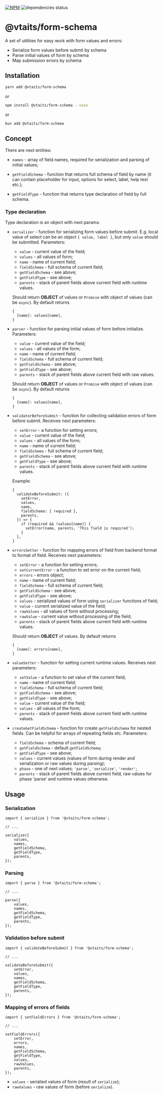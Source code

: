[![NPM](https://img.shields.io/npm/v/@vtaits/form-schema.svg)](https://www.npmjs.com/package/@vtaits/form-schema)
![dependencies status](https://img.shields.io/librariesio/release/npm/@vtaits/form-schema)

# @vtaits/form-schema

A set of utilities for easy work with form values and errors:

- Serialize form values before submit by schema
- Parse initial values of form by schema
- Map submission errors by schema

## Installation

```bash
yarn add @vtaits/form-schema
```

or

```bash
npm install @vtaits/form-schema --save
```

or

```bash
bun add @vtaits/form-schema
```

## Concept

There are next entities:

- `names` - array of field names, required for serialization and parsing of initial values;

- `getFieldSchema` - function that returns full schema of field by name (it can contain placeholder for input, options for select, label, help text etc.);

- `getFieldType` - function that returns type declaration of field by full schema.

### Type declaration

Type declaration is an object with next params:

- `serializer` - function for serializing form values before submit. E.g. local value of select can be an object `{ value, label }`, but only `value` should be submitted. Parameters:

  * `value` - current value of the field;
  * `values` - all values of form;
  * `name` - name of current field;
  * `fieldSchema` - full schema of current field;
  * `getFieldSchema` - see above;
  * `getFieldType` - see above;
  * `parents` - stack of parent fields above current field with runtime values.

  Should return **OBJECT** of values or `Promise` with object of values (can be `async`). By default returns

  ```
  {
    [name]: values[name],
  }
  ```

- `parser` - function for parsing initial values of form before initialize. Parameters:

  * `value` - current value of the field;
  * `values` - all values of the form;
  * `name` - name of current field;
  * `fieldSchema` - full schema of current field;
  * `getFieldSchema` - see above;
  * `getFieldType` - see above;
  * `parents` - stack of parent fields above current field with raw values.

  Should return **OBJECT** of values or `Promise` with object of values (can be `async`). By default returns

  ```
  {
    [name]: values[name],
  }
  ```

- `validatorBeforeSubmit` - function for collecting validation errors of form before submit. Receives next parameters:

  * `setError` - a function for setting errors;
  * `value` - current value of the field;
  * `values` - all values of the form;
  * `name` - name of current field;
  * `fieldSchema` - full schema of current field;
  * `getFieldSchema` - see above;
  * `getFieldType` - see above;
  * `parents` - stack of parent fields above current field with runtime values.

  Example:

  ```tsx
  {
    validateBeforeSubmit: ({
      setError,
      values,
      name,
      fieldSchema: { required },
      parents,
    }) => {
      if (required && !values[name]) {
        setError(name, parents, 'This field is required');
      }
    },
  }
  ```

- `errorsSetter` - function for mapping errors of field from backend format to format of field. Receives next parameters:

  * `setError` - a function for setting errors;
  * `setCurrentError` - a function to set error on the current field;
  * `errors` - errors object;
  * `name` - name of current field;
  * `fieldSchema` - full schema of current field;
  * `getFieldSchema` - see above;
  * `getFieldType` - see above;
  * `values` - serialized values of form using `serializer` functions of field;
  * `value` - current serialized value of the field;
  * `rawValues` - all values of form without processing;
  * `rawValue` - current value without processing of the field;
  * `parents` - stack of parent fields above current field with runtime values.

  Should return **OBJECT** of values. By default returns

  ```
  {
    [name]: errors[name],
  }
  ```

- `valueSetter` - function for setting current runtime values. Receives next parameters:

  * `setValue` - a function to set value of the current field;
  * `name` - name of current field;
  * `fieldSchema` - full schema of current field;
  * `getFieldSchema` - see above;
  * `getFieldType` - see above;
  * `value` - current value of the field;
  * `values` - all values of the form;
  * `parents` - stack of parent fields above current field with runtime values.

- `createGetFieldSchema` - function for create `getFieldSchema` for nested fields. Can be helpful for arrays of repeating fields etc. Parameters:

  * `fieldSchema` - schema of current field;
  * `getFieldSchema` - default `getFieldSchema`;
  * `getFieldType` - see above;
  * `values` - current values (values of form during render and serialization or raw values during parsing);
  * `phase` - one of next values: `'parse'`, `'serialize'`, `'render'`;
  * `parents` - stack of parent fields above current field, raw values for phase 'parse' and runtime values otherwise.

## Usage

### Serialization

```tsx
import { serialize } from '@vtaits/form-schema';

// ...

serialize({
	values,
	names,
	getFieldSchema,
	getFieldType,
	parents,
});
```

### Parsing

```tsx
import { parse } from '@vtaits/form-schema';

// ...

parse({
	values,
	names,
	getFieldSchema,
	getFieldType,
	parents,
});
```

### Validation before submit

```tsx
import { validateBeforeSubmit } from '@vtaits/form-schema';

// ...

validateBeforeSubmit({
	setError,
	values,
	names,
	getFieldSchema,
	getFieldType,
	parents,
});
```

### Mapping of errors of fields

```tsx
import { setFieldErrors } from '@vtaits/form-schema';

// ...

setFieldErrors({
	setError,
	errors,
	names,
	getFieldSchema,
	getFieldType,
	values,
	rawValues,
	parents,
});
```

- `values` - serialied values of form (result of `serialize`);
- `rawValues` - raw values of form (before `serialize`).
